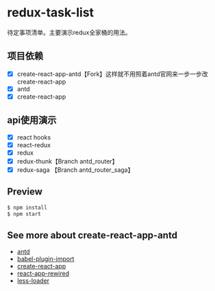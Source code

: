 # redux-task-list

待定事项清单。主要演示redux全家桶的用法。

## 项目依赖

- [x] create-react-app-antd【Fork】这样就不用照着antd官网来一步一步改create-react-app
- [x] antd
- [x] create-react-app

## api使用演示

- [x] react hooks
- [x] react-redux
- [x] redux
- [x] redux-thunk【Branch antd_router】
- [x] redux-saga 【Branch antd_router_saga】

## Preview

```bash
$ npm install
$ npm start
```

## See more about create-react-app-antd

- [antd](http://github.com/ant-design/ant-design/)
- [babel-plugin-import](http://github.com/ant-design/babel-plugin-import/)
- [create-react-app](https://github.com/facebookincubator/create-react-app)
- [react-app-rewired](https://github.com/timarney/react-app-rewired)
- [less-loader](https://github.com/webpack/less-loader)

